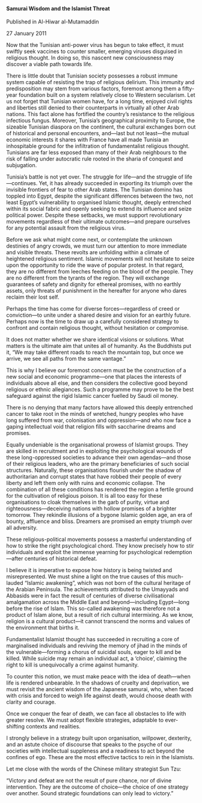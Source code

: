 <h4>Samurai Wisdom and the Islamist Threat</h4>

Published in Al-Hiwar al-Mutamaddin

27 January 2011

Now that the Tunisian anti-power virus has begun to take effect, it must swiftly seek vaccines to counter smaller, emerging viruses disguised in religious thought. In doing so, this nascent new consciousness may discover a viable path towards life.

There is little doubt that Tunisian society possesses a robust immune system capable of resisting the trap of religious delirium. This immunity and predisposition may stem from various factors, foremost among them a fifty-year foundation built on a system relatively close to Western secularism. Let us not forget that Tunisian women have, for a long time, enjoyed civil rights and liberties still denied to their counterparts in virtually all other Arab nations. This fact alone has fortified the country’s resistance to the religious infectious fungus. Moreover, Tunisia’s geographical proximity to Europe, the sizeable Tunisian diaspora on the continent, the cultural exchanges born out of historical and personal encounters, and—last but not least—the mutual economic interests it shares with France have all made Tunisia an inhospitable ground for the infiltration of fundamentalist religious thought. Tunisians are far less exposed than many of their Arab neighbours to the risk of falling under autocratic rule rooted in the sharia of conquest and subjugation.

Tunisia’s battle is not yet over. The struggle for life—and the struggle of life—continues. Yet, it has already succeeded in exporting its triumph over the invisible frontiers of fear to other Arab states. The Tunisian domino has toppled into Egypt, despite the significant differences between the two, not least Egypt’s vulnerability to organised Islamic thought, deeply entrenched within its social fabric and openly seeking to extend its influence and seize political power. Despite these setbacks, we must support revolutionary movements regardless of their ultimate outcomes—and prepare ourselves for any potential assault from the religious virus.

Before we ask what might come next, or contemplate the unknown destinies of angry crowds, we must turn our attention to more immediate and visible threats. These revolts are unfolding within a climate of heightened religious sentiment. Islamic movements will not hesitate to seize upon the opportunity to ride the wave of popular protest. In that regard, they are no different from leeches feeding on the blood of the people. They are no different from the tyrants of the region. They will exchange guarantees of safety and dignity for ethereal promises, with no earthly assets, only threats of punishment in the hereafter for anyone who dares reclaim their lost self.

Perhaps the time has come for diverse forces—regardless of creed or conviction—to unite under a shared desire and vision for an earthly future. Perhaps now is the time to draw up a carefully considered strategy to confront and contain religious thought, without hesitation or compromise.

It does not matter whether we share identical visions or solutions. What matters is the ultimate aim that unites all of humanity. As the Buddhists put it, “We may take different roads to reach the mountain top, but once we arrive, we see all paths from the same vantage.”

This is why I believe our foremost concern must be the construction of a new social and economic programme—one that places the interests of individuals above all else, and then considers the collective good beyond religious or ethnic allegiances. Such a programme may prove to be the best safeguard against the rigid Islamic cancer fuelled by Saudi oil money.

There is no denying that many factors have allowed this deeply entrenched cancer to take root in the minds of wretched, hungry peoples who have long suffered from war, colonisation and oppression—and who now face a gaping intellectual void that religion fills with saccharine dreams and promises.

Equally undeniable is the organisational prowess of Islamist groups. They are skilled in recruitment and in exploiting the psychological wounds of these long-oppressed societies to advance their own agendas—and those of their religious leaders, who are the primary beneficiaries of such social structures. Naturally, these organisations flourish under the shadow of authoritarian and corrupt states that have robbed their people of every liberty and left them only with ruins and economic collapse. The combination of all these conditions has rendered the region a fertile ground for the cultivation of religious poison. It is all too easy for these organisations to cloak themselves in the garb of purity, virtue and righteousness—deceiving nations with hollow promises of a brighter tomorrow. They rekindle illusions of a bygone Islamic golden age, an era of bounty, affluence and bliss. Dreamers are promised an empty triumph over all adversity.

These religious-political movements possess a masterful understanding of how to strike the right psychological chord. They know precisely how to stir individuals and exploit the immense yearning for psychological redemption—after centuries of historical defeat.

I believe it is imperative to expose how history is being twisted and misrepresented. We must shine a light on the true causes of this much-lauded “Islamic awakening”, which was not born of the cultural heritage of the Arabian Peninsula. The achievements attributed to the Umayyads and Abbasids were in fact the result of centuries of diverse civilisational amalgamation across the Middle East and beyond—including Egypt—long before the rise of Islam. This so-called awakening was therefore not a product of Islam alone, but a result of rich cultural intermixing. As we know, religion is a cultural product—it cannot transcend the norms and values of the environment that births it.

Fundamentalist Islamist thought has succeeded in recruiting a core of marginalised individuals and reviving the memory of jihad in the minds of the vulnerable—forming a chorus of suicidal souls, eager to kill and be killed. While suicide may remain an individual act, a ‘choice’, claiming the right to kill is unequivocally a crime against humanity.

To counter this notion, we must make peace with the idea of death—when life is rendered unbearable. In the shadows of cruelty and deprivation, we must revisit the ancient wisdom of the Japanese samurai, who, when faced with crisis and forced to weigh life against death, would choose death with clarity and courage.

Once we conquer the fear of death, we can face all obstacles to life with greater resolve. We must adopt flexible strategies, adaptable to ever-shifting contexts and realities.

I strongly believe in a strategy built upon organisation, willpower, dexterity, and an astute choice of discourse that speaks to the psyche of our societies with intellectual suppleness and a readiness to act beyond the confines of ego. These are the most effective tactics to rein in the Islamists.

Let me close with the words of the Chinese military strategist Sun Tzu:

“Victory and defeat are not the result of pure chance, nor of divine intervention. They are the outcome of choice—the choice of one strategy over another. Sound strategic foundations can only lead to victory.”